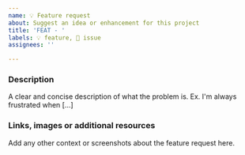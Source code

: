 ```yaml
---
name: 💡 Feature request
about: Suggest an idea or enhancement for this project
title: 'FEAT - '
labels: 💡 feature, 📄 issue
assignees: ''

---
```


### Description
A clear and concise description of what the problem is. Ex. I'm always frustrated when [...]

### Links, images or additional resources
Add any other context or screenshots about the feature request here.
